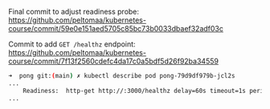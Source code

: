Final commit to adjust readiness probe: https://github.com/peltomaa/kubernetes-course/commit/59e0e151aed5705c85bc73b0033dbaef32adf03c

Commit to add `GET /healthz` endpoint: https://github.com/peltomaa/kubernetes-course/commit/7f13f2560cdefc4da17c0a5bdf5d26f92ba34559

```bash
➜  pong git:(main) ✗ kubectl describe pod pong-79d9df979b-jcl2s
...
    Readiness:  http-get http://:3000/healthz delay=60s timeout=1s period=60s #success=1 #failure=10
...
```
